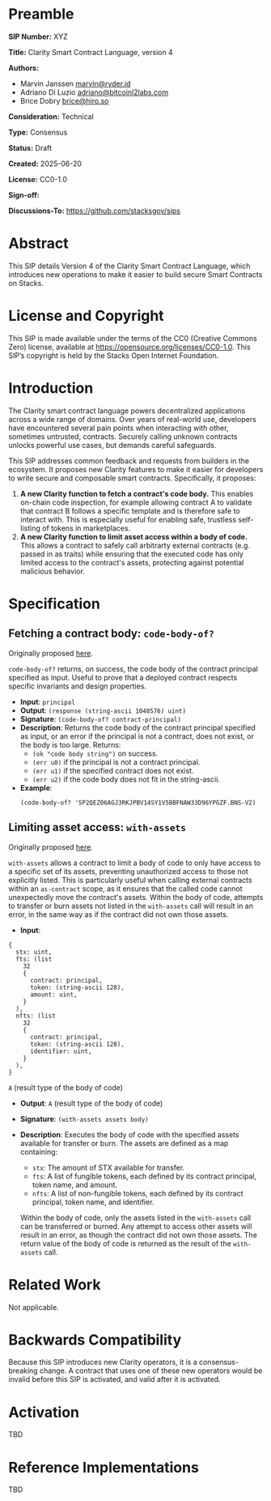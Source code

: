 # Preamble

**SIP Number:** XYZ

**Title:** Clarity Smart Contract Language, version 4

**Authors:**

- Marvin Janssen <marvin@ryder.id>
- Adriano Di Luzio <adriano@bitcoinl2labs.com>
- Brice Dobry <brice@hiro.so>

**Consideration:** Technical

**Type:** Consensus

**Status:** Draft

**Created:** 2025-06-20

**License:** CC0-1.0

**Sign-off:**

**Discussions-To:** https://github.com/stacksgov/sips

# Abstract

This SIP details Version 4 of the Clarity Smart Contract Language, which
introduces new operations to make it easier to build secure Smart Contracts on
Stacks.

# License and Copyright

This SIP is made available under the terms of the CC0 (Creative Commons Zero)
license, available at https://opensource.org/licenses/CC0-1.0. This SIP’s
copyright is held by the Stacks Open Internet Foundation.

# Introduction

The Clarity smart contract language powers decentralized applications across a
wide range of domains. Over years of real-world use, developers have encountered
several pain points when interacting with other, sometimes untrusted, contracts.
Securely calling unknown contracts unlocks powerful use cases, but demands
careful safeguards.

This SIP addresses common feedback and requests from builders in the ecosystem.
It proposes new Clarity features to make it easier for developers to write
secure and composable smart contracts. Specifically, it proposes:

1. **A new Clarity function to fetch a contract's code body.** This enables
   on-chain code inspection, for example allowing contract A to validate that
   contract B follows a specific template and is therefore safe to interact
   with. This is especially useful for enabling safe, trustless self-listing of
   tokens in marketplaces.
2. **A new Clarity function to limit asset access within a body of code.** This
   allows a contract to safely call arbitrarty external contracts (e.g. passed
   in as traits) while ensuring that the executed code has only limited access
   to the contract's assets, protecting against potential malicious behavior.

# Specification

## Fetching a contract body: `code-body-of?`

Originally proposed [here](https://github.com/clarity-lang/reference/issues/88).

`code-body-of?` returns, on success, the code body of the contract principal
specified as input. Useful to prove that a deployed contract respects specific
invariants and design properties.

- **Input**: `principal`
- **Output**: `(response (string-ascii 1048576) uint)`
- **Signature**: `(code-body-of? contract-principal)`
- **Description**: Returns the code body of the contract principal specified as
  input, or an error if the principal is not a contract, does not exist, or the
  body is too large. Returns:
  - `(ok "code body string")` on success.
  - `(err u0)` if the principal is not a contract principal.
  - `(err u1)` if the specified contract does not exist.
  - `(err u2)` if the code body does not fit in the string-ascii.
- **Example**:
  ```clarity
  (code-body-of? 'SP2QEZ06AGJ3RKJPBV14SY1V5BBFNAW33D96YPGZF.BNS-V2)
  ```

## Limiting asset access: `with-assets`

Originally proposed [here](https://github.com/clarity-lang/reference/issues/64).

`with-assets` allows a contract to limit a body of code to only have access to a
specific set of its assets, preventing unauthorized access to those not
explicitly listed. This is particularly useful when calling external contracts
within an `as-contract` scope, as it ensures that the called code cannot
unexpectedly move the contract's assets. Within the body of code, attempts to
transfer or burn assets not listed in the `with-assets` call will result in an
error, in the same way as if the contract did not own those assets.

- **Input**:

```
{
  stx: uint,
  fts: (list
    32
    {
      contract: principal,
      token: (string-ascii 128),
      amount: uint,
    }
  ),
  nfts: (list
    32
    {
      contract: principal,
      token: (string-ascii 128),
      identifier: uint,
    }
  ),
}
```

`A` (result type of the body of code)

- **Output**: `A` (result type of the body of code)
- **Signature**: `(with-assets assets body)`
- **Description**: Executes the body of code with the specified assets available
  for transfer or burn. The assets are defined as a map containing:

  - `stx`: The amount of STX available for transfer.
  - `fts`: A list of fungible tokens, each defined by its contract principal,
    token name, and amount.
  - `nfts`: A list of non-fungible tokens, each defined by its contract
    principal, token name, and identifier.

  Within the body of code, only the assets listed in the `with-assets` call can
  be transferred or burned. Any attempt to access other assets will result in an
  error, as though the contract did not own those assets. The return value of
  the body of code is returned as the result of the `with-assets` call.

# Related Work

Not applicable.

# Backwards Compatibility

Because this SIP introduces new Clarity operators, it is a consensus-breaking
change. A contract that uses one of these new operators would be invalid before
this SIP is activated, and valid after it is activated.

# Activation

TBD

# Reference Implementations

TBD
